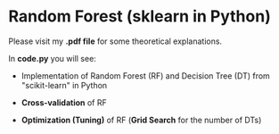 # Random Forest (sklearn in Python)
Please visit my **.pdf file** for some theoretical explanations.

In **code.py** you will see:

- Implementation of Random Forest (RF) and Decision Tree (DT) from "scikit-learn" in Python

- **Cross-validation** of RF

- **Optimization (Tuning)** of RF (**Grid Search** for the number of DTs)
